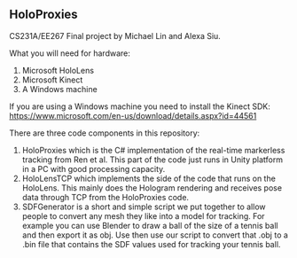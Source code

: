 ## HoloProxies

CS231A/EE267 Final project by Michael Lin and Alexa Siu.

What you will need for hardware:
1. Microsoft HoloLens
2. Microsoft Kinect
3. A Windows machine

If you are using a Windows machine you need to install the Kinect SDK:
https://www.microsoft.com/en-us/download/details.aspx?id=44561

There are three code components in this repository:
1. HoloProxies which is the C# implementation of the real-time markerless tracking from Ren et al. This part of the code just runs in Unity platform in a PC with good processing capacity.
2. HoloLensTCP which implements the side of the code that runs on the HoloLens. This mainly does the Hologram rendering and receives pose data through TCP from the HoloProxies code. 
3. SDFGenerator is a short and simple script we put together to allow people to convert any mesh they like into a model for tracking. For example you can use Blender to draw a ball of the size of a tennis ball and then export it as obj. Use then use our script to convert that .obj to a .bin file that contains the SDF values used for tracking your tennis ball.
